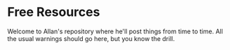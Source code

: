 # Free Resources
Welcome to Allan's repository where he'll post things from time to time. All the usual warnings should go here, but you know the drill.
